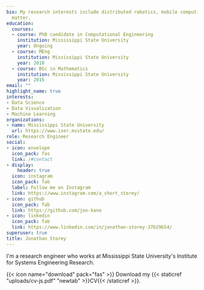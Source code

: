 ```yaml
---
bio: My research interests include distributed robotics, mobile computing and programmable
  matter.
education:
  courses:
  - course: PhD candidate in Computational Engineering
    institution: Mississippi State University
    year: Ongoing
  - course: MEng
    institution: Mississippi State University
    year: 2018
  - course: BSc in Mathematics
    institution: Mississippi State University
    year: 2015
email: ""
highlight_name: true
interests:
- Data Science
- Data Visualization
- Machine Learning
organizations:
- name: Mississippi State University
  url: https://www.iser.msstate.edu/
role: Research Engineer
social:
- icon: envelope
  icon_pack: fas
  link: /#contact
- display:
    header: true
  icon: instagram
  icon_pack: fab
  label: Follow me on Instagram
  link: https://www.instagram.com/a_short_storey/
- icon: github
  icon_pack: fab
  link: https://github.com/jon-kane
- icon: linkedin
  icon_pack: fab
  link: https://www.linkedin.com/in/jonathan-storey-37b29b54/
superuser: true
title: Jonathan Storey
---
```


I'm a research engineer who works at Mississippi State University's Institute for Systems Engineering Research. 

{{< icon name="download" pack="fas" >}} Download my {{< staticref "uploads/cv-js.pdf" "newtab" >}}CV{{< /staticref >}}.
